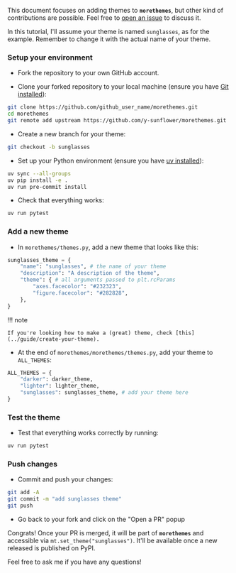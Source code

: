 This document focuses on adding themes to **`morethemes`**, but other kind of contributions are possible. Feel free to [open an issue](https://github.com/y-sunflower/morethemes/issues) to discuss it.

In this tutorial, I'll assume your theme is named `sunglasses`, as for the example. Remember to change it with the actual name of your theme.

### Setup your environment

- Fork the repository to your own GitHub account.

- Clone your forked repository to your local machine (ensure you have [Git installed](https://git-scm.com/book/en/v2/Getting-Started-Installing-Git)):

```bash
git clone https://github.com/github_user_name/morethemes.git
cd morethemes
git remote add upstream https://github.com/y-sunflower/morethemes.git
```

- Create a new branch for your theme:

```bash
git checkout -b sunglasses
```

- Set up your Python environment (ensure you have [uv installed](https://docs.astral.sh/uv/getting-started/installation/)):

```bash
uv sync --all-groups
uv pip install -e .
uv run pre-commit install
```

- Check that everything works:

```bash
uv run pytest
```

### Add a new theme

- In `morethemes/themes.py`, add a new theme that looks like this:

```python
sunglasses_theme = {
    "name": "sunglasses", # the name of your theme
    "description": "A description of the theme",
    "theme": { # all arguments passed to plt.rcParams
        "axes.facecolor": "#232323",
        "figure.facecolor": "#282828",
    },
}
```

!!! note

    If you're looking how to make a (great) theme, check [this](../guide/create-your-theme).

- At the end of `morethemes/morethemes/themes.py`, add your theme to `ALL_THEMES`:

```python
ALL_THEMES = {
    "darker": darker_theme,
    "lighter": lighter_theme,
    "sunglasses": sunglasses_theme, # add your theme here
}
```

### Test the theme

- Test that everything works correctly by running:

```bash
uv run pytest
```

### Push changes

- Commit and push your changes:

```bash
git add -A
git commit -m "add sunglasses theme"
git push
```

- Go back to your fork and click on the "Open a PR" popup

Congrats! Once your PR is merged, it will be part of **`morethemes`** and accessible via `mt.set_theme("sunglasses")`. It'll be available once a new released is published on PyPI.

Feel free to ask me if you have any questions!

<br><br>
